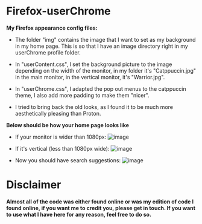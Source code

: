 # Firefox-userChrome
**My Firefox appearance config files:**

* The folder "img" contains the image that I want to set as my background in my home page. This is so that I have an image directory right in my userChrome profile folder.

* In "userContent.css", I set the background picture to the image depending on the width of the monitor, in my folder it's "Catppuccin.jpg" in the main monitor, in the vertical monitor, it's "Warrior.jpg".

* In "userChrome.css", I adapted the pop out menus to the catppuccin theme, I also add more padding to make them "nicer".
* I tried to bring back the old looks, as I found it to be much more aesthetically pleasing than Proton.



**Below should be how your home page looks like**
* If your monitor is wider than 1080px: ![image](https://user-images.githubusercontent.com/54259825/197147348-b9852d84-08b7-482a-9bee-a052bbb2e543.png)
* If it's vertical (less than 1080px wide): ![image](https://user-images.githubusercontent.com/54259825/197147567-77cda598-28ae-47d7-9c22-58f143b9f1f0.png)


* Now you should have search suggestions: ![image](https://user-images.githubusercontent.com/54259825/197147868-6bcec509-2c13-4a4c-aa78-6fa47b43f76a.png)


# Disclaimer
**Almost all of the code was either found online or was my edition of code I found online, if you want me to credit you, please get in touch. If you want to use what I have here for any reason, feel free to do so.**

